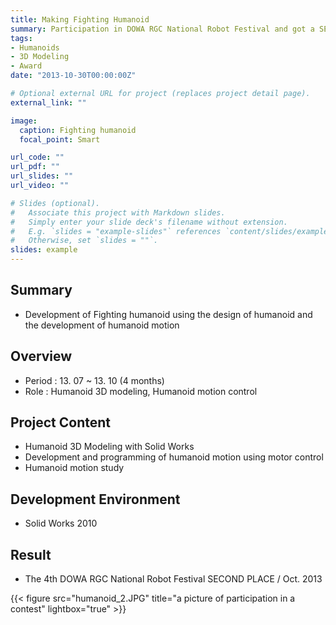 ```yaml
---
title: Making Fighting Humanoid
summary: Participation in DOWA RGC National Robot Festival and got a SECOND PLACE
tags:
- Humanoids
- 3D Modeling
- Award
date: "2013-10-30T00:00:00Z"

# Optional external URL for project (replaces project detail page).
external_link: ""

image:
  caption: Fighting humanoid
  focal_point: Smart

url_code: ""
url_pdf: ""
url_slides: ""
url_video: ""

# Slides (optional).
#   Associate this project with Markdown slides.
#   Simply enter your slide deck's filename without extension.
#   E.g. `slides = "example-slides"` references `content/slides/example-slides.md`.
#   Otherwise, set `slides = ""`.
slides: example
---
```


##	Summary
- Development of Fighting humanoid using the design of humanoid and the development of humanoid motion

##	Overview
- Period : 13. 07 ~ 13. 10 (4 months)
- Role : Humanoid 3D modeling, Humanoid motion control

##	Project Content
- Humanoid 3D Modeling with Solid Works
- Development and programming of humanoid motion using motor control
- Humanoid motion study

##	Development Environment
- Solid Works 2010

##	Result
- The 4th DOWA RGC National Robot Festival SECOND PLACE / Oct. 2013

{{< figure src="humanoid_2.JPG" title="a picture of participation in a contest" lightbox="true" >}}